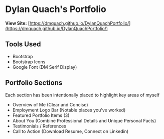 # Dylan Quach's Portfolio

**View Site:** [https://dmquach.github.io/DylanQuachPortfolio/](https://dmquach.github.io/DylanQuachPortfolio/)

## Tools Used
- Bootstrap
- Bootstrap Icons
- Google Font (DM Serif Display)

## Portfolio Sections
Each section has been intentionally placed to highlight key areas of myself
- Overview of Me (Clear and Concise)
- Employment Logo Bar (Notable places you've worked)
- Featured Portfolio Items (3)
- About You (Combine Professional Details and Unique Personal Facts)
- Testimonials / References
- Call to Action (Download Resume, Connect on Linkedin)

<!-- ## Simple Changes to Modify Appearance
Little tweeks can go a long way. Make the theme your own without reinventing the wheel.
- change border radius (classes: .btn, .card)
- change primary color (classes: .btn, .bg-primary, .marker-highlight)
- change background colors
- change case sensitivity (h1, h2, h3, .btn, etc)
- change font family
- change container width (or replace with container-fluid)
- replace spacer-portrait.png with spacer-landscape.png on featured portfolio items
- add css animation (https://animate.style/)
- add more imagery
- add more emojis 🔥 -->

